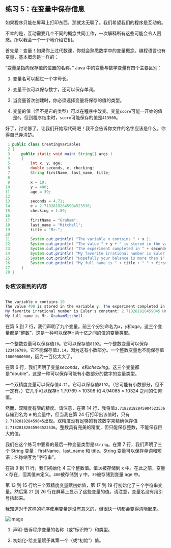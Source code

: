 ## 练习 5：在变量中保存信息

如果程序只能在屏幕上打印东西，那就太无聊了。我们希望我们的程序是互动的。

不幸的是，互动需要几个不同的概念共同工作，一次解释所有这些可能会令人困惑。所以我会一个一个地介绍它们。

首先是：变量！如果你上过代数课，你就会熟悉数学中的变量概念。编程语言也有变量，基本概念是一样的：

“变量是指向保存值的位置的名称。” Java 中的变量与数学变量有四个主要区别：

1.  变量名可以超过一个字母长。

1.  变量不仅可以保存数字，还可以保存单词。

1.  当变量首次创建时，你必须选择变量将保存的值的类型。

1.  变量的值（但不是它的类型）可以在程序中改变。变量`score`可能一开始的值是`0`，但到程序结束时，`score`可能保存的值是`413500`。

好了，讨论够了。让我们开始写代码吧！我不会告诉你文件的名字应该是什么。你得自己弄清楚。

```java
 1 public class CreatingVariables
 2 {
 3     public static void main( String[] args )
 4     {
 5         int x, y, age;
 6         double seconds, e, checking;
 7         String firstName, last_name, title;
 8 
 9         x = 10;
10         y = 400;
11         age = 39;
12 
13         seconds = 4.71;
14         e = 2.71828182845904523536;
15         checking = 1.89;
16 
17         firstName = "Graham";
18         last_name = "Mitchell";
19         title = "Mr.";
20 
21         System.out.println( "The variable x contains " + x );
22         System.out.println( "The value " + y + " is stored in the variable y." );
23         System.out.println( "The experiment completed in " + seconds + " seconds." );
24         System.out.println( "My favorite irrational number is Euler's constant: " + e );
25         System.out.println( "Hopefully your balance is more than $" + checking + "!" );
26         System.out.println( "My full name is " + title + " " + firstName + last_name );
27     }
28 }
```


### 你应该看到的内容

```java

The variable x contains 10
The value 400 is stored in the variable y. The experiment completed in 4.71 seconds.
My favorite irrational number is Euler's constant: 2.718281828459045 Hopefully your balance is more than $1.89!
My full name is Mr. GrahamMitchell
```

在第 5 到 7 行，我们声明了九个变量。前三个分别命名为*x*，*y*和*age*。这三个变量都是“整数”，这是一种可以保存±两十亿之间的值的变量类型。

一个整数变量可以保存值`10`。它可以保存值`­8192`。一个整数变量可以保存`123456789`。它不能保存值`3.14`，因为这有小数部分。一个整数变量也不能保存值`10000000000`，因为一百亿太大了。

在第 6 行，我们声明了变量*seconds*，*e*和*checking*。这三个变量都是“double”，这是一种可以保存可能有小数部分的数字的变量类型。

一个双精度变量可以保存值`4.71`。它可以保存值`­8192`。（它可能有小数部分，但不一定有。）它几乎可以保存± 1.79769 × 10308 和 4.94065 × 10­324 之间的任何值。

然而，双精度有限的精度。请注意，在第 14 行，我将值`2.71828182845904523536`存储到名为 e 的变量中，但当我在第 24 行打印出该值时，只有`2.718281828459045`出现。双精度没有足够的有效数字来精确保存值`2.71828182845904523536`。整数具有完美的精度，但只能保存整数，不能保存巨大的值。

我们在这个练习中要看的最后一种变量类型是`String`。在第 7 行，我们声明了三个 String 变量：firstName，last_name 和 title。String 变量可以保存单词和短语；名称缩写为“字符串”。

在第 9 到 11 行，我们初始化 4 三个整数值。值`10`被存储到 x 中。在此之前，变量 x 存在，但其值未定义。`400`被存储到 y 中，`39`被存储到变量 age 中。

第 13 到 15 行给三个双精度变量赋初始值，第 17 到 19 行初始化了三个字符串变量。然后第 21 到 26 行在屏幕上显示了这些变量的值。请注意，变量名没有用引号括起来。

我知道对于这样的程序使用变量是没有意义的，但很快一切都会变得清晰起来。

![image](img/Image_008.png)

1.  声明-告诉程序变量的名称（或“标识符”）和类型。‌

1.  初始化-给变量赋予其第一个（或“初始”）值。

